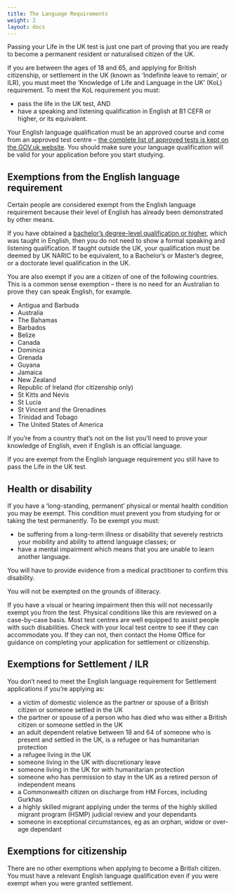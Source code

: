 ```yaml
---
title: The Language Requirements
weight: 2
layout: docs
---
```


Passing your Life in the UK test is just one part of proving that you are ready to become a permanent resident or naturalised citizen of the UK.

If you are between the ages of 18 and 65, and applying for British citizenship, or settlement in the UK (known as ‘Indefinite leave to remain’, or ILR), you must meet the ‘Knowledge of Life and Language in the UK’ (KoL) requirement. To meet the KoL requirement you must:

* pass the life in the UK test, AND
* have a speaking and listening qualification in English at B1 CEFR or higher, or its equivalent.

Your English language qualification must be an approved course and come from an approved test centre – [the complete list of approved tests is kept on the GOV.uk website](https://www.gov.uk/government/publications/guidance-on-applying-for-uk-visa-approved-english-language-tests). You should make sure your language qualification will be valid for your application before you start studying.

## Exemptions from the English language requirement

Certain people are considered exempt from the English language requirement because their level of English has already been demonstrated by other means.

If you have obtained a [bachelor’s degree-level qualification or higher](https://www.gov.uk/english-language/degrees-in-english), which was taught in English, then you do not need to show a formal speaking and listening qualification. If taught outside the UK, your qualification must be deemed by UK NARIC to be equivalent, to a Bachelor’s or Master’s degree, or a doctorate level qualification in the UK.

You are also exempt if you are a citizen of one of the following countries. This is a common sense exemption – there is no need for an Australian to prove they can speak English, for example.

* Antigua and Barbuda
* Australia
* The Bahamas
* Barbados
* Belize
* Canada
* Dominica
* Grenada
* Guyana
* Jamaica
* New Zealand
* Republic of Ireland (for citizenship only)
* St Kitts and Nevis
* St Lucia
* St Vincent and the Grenadines
* Trinidad and Tobago
* The United States of America

If you’re from a country that’s not on the list you’ll need to prove your knowledge of English, even if English is an official language.

If you are exempt from the English language requirement you still have to pass the Life in the UK test.

## Health or disability

If you have a ‘long-standing, permanent’ physical or mental health condition you may be exempt. This condition must prevent you from studying for or taking the test permanently. To be exempt you must:

* be suffering from a long-term illness or disability that severely restricts your mobility and ability to attend language classes; or
* have a mental impairment which means that you are unable to learn another language.

You will have to provide evidence from a medical practitioner to confirm this disability.

You will not be exempted on the grounds of illiteracy.

If you have a visual or hearing impairment then this will not necessarily exempt you from the test. Physical conditions like this are reviewed on a case-by-case basis. Most test centres are well equipped to assist people with such disabilities. Check with your local test centre to see if they can accommodate you. If they can not, then contact the Home Office for guidance on completing your application for settlement or citizenship.

## Exemptions for Settlement / ILR

You don’t need to meet the English language requirement for Settlement applications if you’re applying as:

* a victim of domestic violence as the partner or spouse of a British citizen or someone settled in the UK
* the partner or spouse of a person who has died who was either a British citizen or someone settled in the UK
* an adult dependent relative between 18 and 64 of someone who is present and settled in the UK, is a refugee or has humanitarian protection
* a refugee living in the UK
* someone living in the UK with discretionary leave
* someone living in the UK for with humanitarian protection
* someone who has permission to stay in the UK as a retired person of independent means
* a Commonwealth citizen on discharge from HM Forces, including Gurkhas
* a highly skilled migrant applying under the terms of the highly skilled migrant program (HSMP) judicial review and your dependants
* someone in exceptional circumstances, eg as an orphan, widow or over-age dependant

## Exemptions for citizenship

There are no other exemptions when applying to become a British citizen. You must have a relevant English language qualification even if you were exempt when you were granted settlement.